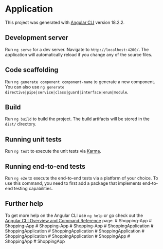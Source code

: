 # Application

This project was generated with [Angular CLI](https://github.com/angular/angular-cli) version 18.2.2.

## Development server

Run `ng serve` for a dev server. Navigate to `http://localhost:4200/`. The application will automatically reload if you change any of the source files.

## Code scaffolding

Run `ng generate component component-name` to generate a new component. You can also use `ng generate directive|pipe|service|class|guard|interface|enum|module`.

## Build

Run `ng build` to build the project. The build artifacts will be stored in the `dist/` directory.

## Running unit tests

Run `ng test` to execute the unit tests via [Karma](https://karma-runner.github.io).

## Running end-to-end tests

Run `ng e2e` to execute the end-to-end tests via a platform of your choice. To use this command, you need to first add a package that implements end-to-end testing capabilities.

## Further help

To get more help on the Angular CLI use `ng help` or go check out the [Angular CLI Overview and Command Reference](https://angular.dev/tools/cli) page.
#   S h o p p i n g - A p p  
 #   S h o p p i n g - A p p  
 #   S h o p p i n g - A p p  
 #   S h o p p i n g - A p p  
 #   S h o p p i n g A p p l i c a t i o n  
 #   S h o p p i n g A p p l i c a t i o n  
 #   S h o p p i n g A p p l i c a t i o n  
 #   S h o p p i n g A p p l i c a t i o n  
 #   S h o p p i n g A p p l i c a t i o n  
 #   S h o p p i n g A p p l i c a t i o n  
 #   S h o p p i n g A p p  
 #   S h o p p i n g A p p  
 #   S h o p p i n g A p p  
 